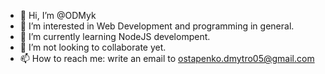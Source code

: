- 👋 Hi, I’m @ODMyk
- 👀 I’m interested in Web Development and programming in general.
- 🌱 I’m currently learning NodeJS develompent.
- 💞️ I’m not looking to collaborate yet.
- 📫 How to reach me: write an email to ostapenko.dmytro05@gmail.com

<!---
ODMyk/ODMyk is a ✨ special ✨ repository because its `README.md` (this file) appears on your GitHub profile.
You can click the Preview link to take a look at your changes.
--->
